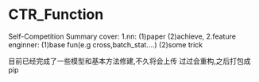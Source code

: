 # CTR_Function
Self-Competition Summary
cover:
  1.nn: 
    (1)paper
    (2)achieve, 
  2.feature enginner:
    (1)base fun(e.g cross,batch_stat....)
    (2)some trick

目前已经完成了一些模型和基本方法修建,不久将会上传
过过会重构,之后打包成pip
